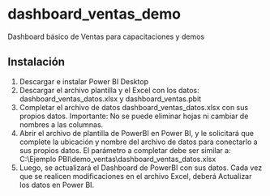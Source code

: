 # dashboard_ventas_demo
Dashboard básico de Ventas para capacitaciones y demos

## Instalación
1. Descargar e instalar Power BI Desktop
2. Descargar el archivo plantilla y el Excel con los datos: dashboard_ventas_datos.xlsx y dashboard_ventas.pbit
3. Completar el archivo de datos dashboard_ventas_datos.xlsx con sus propios datos. Importante: No se puede eliminar hojas ni cambiar de nombres a las columnas.
4. Abrir el archivo de plantilla de PowerBI en Power BI, y le solicitará que complete la ubicación y nombre del archivo de datos para conectarlo a sus propios datos. El parámetro a completar debe ser similar a:  C:\Ejemplo PBI\demo_ventas\dashboard_ventas_datos.xlsx
5. Luego, se actualizará el Dashboard de PowerBI con sus datos. Cada vez que se realicen modificaciones en el archivo Excel, deberá Actualizar los datos en Power BI.
   
